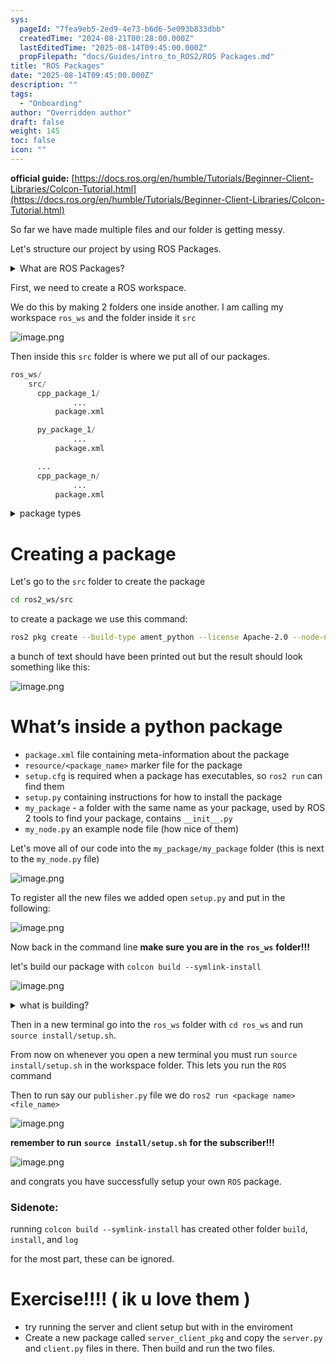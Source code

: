 ```yaml
---
sys:
  pageId: "7fea9eb5-2ed9-4e73-b6d6-5e093b833dbb"
  createdTime: "2024-08-21T00:28:00.000Z"
  lastEditedTime: "2025-08-14T09:45:00.000Z"
  propFilepath: "docs/Guides/intro_to_ROS2/ROS Packages.md"
title: "ROS Packages"
date: "2025-08-14T09:45:00.000Z"
description: ""
tags:
  - "Onboarding"
author: "Overridden author"
draft: false
weight: 145
toc: false
icon: ""
---
```


**official guide:** [https://docs.ros.org/en/humble/Tutorials/Beginner-Client-Libraries/Colcon-Tutorial.html](https://docs.ros.org/en/humble/Tutorials/Beginner-Client-Libraries/Colcon-Tutorial.html)

So far we have made multiple files and our folder is getting messy.

Let's structure our project by using ROS Packages.

<details>
      <summary>What are ROS Packages?</summary>
      ROS Packages are, as the name implies, packages of code that are highly sharable between ROS developers.
  </details>

First, we need to create a ROS workspace.

We do this by making 2 folders one inside another. I am calling my workspace `ros_ws` and the folder inside it `src`

![image.png](https://prod-files-secure.s3.us-west-2.amazonaws.com/d518164a-d88e-44d1-a4ee-3adb3bd8bce0/70706947-fd18-4537-a67b-e12946812d31/image.png?X-Amz-Algorithm=AWS4-HMAC-SHA256&X-Amz-Content-Sha256=UNSIGNED-PAYLOAD&X-Amz-Credential=ASIAZI2LB466RX7QRIME%2F20250816%2Fus-west-2%2Fs3%2Faws4_request&X-Amz-Date=20250816T033925Z&X-Amz-Expires=3600&X-Amz-Security-Token=IQoJb3JpZ2luX2VjECMaCXVzLXdlc3QtMiJHMEUCIQCtOgEo0jAJT7xvOj%2BRTuBzsrU%2BQy4Iz1%2FmtSBhCAssGAIgdcDkvKshc3R1VoTR6O0nk%2BkriC%2FPjTjWXg3k8khEJlUq%2FwMIbBAAGgw2Mzc0MjMxODM4MDUiDAviFljoFDWiQb0hSSrcAzih2%2BJTo2tDguk3bHvmAvO5I6UpBCrTc%2F%2FSkBvsfPFJn53UsvM4dJRp5QNGRliuZ6wd1%2FGZFHIa6vIxsuFfLEX%2BKVnWXiCgSGTm3wKxmCgsndS8pCfR8nT5MBDUiRb4BuFcNvM8QO8J00LtTQMBX0HcM5zczkKKUEhxuWWX5qSWkW9vxnavgGtYurTH8sxnN%2FXgc9xKcnQwGsjHmkYJsfLOT%2B7nVfBe1ig6gk9W%2BnAgAJzAWhS8WuWqxUjhnAl7vhby0Pa0gE6HefxV0R0spUNjZuSIh6Ce40Nq7UruUBWC%2BeoRUbg26lnzx5xvWNsJmjUL5tYAyEPftpL%2FViAijjDvDnDyb3gr8zeknWAIegg4Sfo2g%2BfQi1OgN0MWLjuWkaHPh8KrRcjSTGWCZJ3pDR412AENlNnge7YW592JEsepcmUpjLoLFHvpDhHVpI89EC57BVBiQjnip83XIUqRkkJ9b6gsKH46HjuzE3hQeVu39sCVgIu4fOZ3Z504BNE7Hr0nogsPuts0tcKtsVS%2BgK3AhVOUH5oAc1y2CBGKpD8lLtcAbGugMO3AooWaa1sLpc8jshG72XQhi9lLqRJ1avZvv3JE0uPNLg1wv5a0zUcTKw9wxOFbRLHIvQJDMNfj%2F8QGOqUByr43AHxTJrh9Gitqesv6p%2FforCq4j7%2FdWfGEmPUaZ2XcQ%2FToSaxgNcsK5G2B7IRDln42gtKo0FEoOcpTTaiKYYxEVkLFZJz7wtrzMpDM3KXre9Ew%2BhpO8ribP%2BLOf2MgmiZOMz%2FxU4SCdZKGPPQaZL%2Frc1aSy4cM5BQTk%2BQ1F0iIt%2FT4uSCqPLZsibOIjqoDLeJGdGBPvN8EIW6vQAKR65cCyzdO&X-Amz-Signature=1fa4520775d3e0afb9752976be034789f6c392a0320dbcb3a23bf5eb9b4cf49f&X-Amz-SignedHeaders=host&x-amz-checksum-mode=ENABLED&x-id=GetObject)

Then inside this `src` folder is where we put all of our packages.

```python
ros_ws/
    src/
      cpp_package_1/
		      ...
          package.xml

      py_package_1/
		      ...
          package.xml

      ...
      cpp_package_n/
		      ...
          package.xml

```

<details>
      <summary>package types</summary>
      packages can be either `C++` or python.
  </details>

# Creating a package

Let's go to the `src` folder to create the package

```bash
cd ros2_ws/src
```

to create a package we use this command:

```bash
ros2 pkg create --build-type ament_python --license Apache-2.0 --node-name my_node my_package
```

a bunch of text should have been printed out but the result should look something like this:

![image.png](https://prod-files-secure.s3.us-west-2.amazonaws.com/d518164a-d88e-44d1-a4ee-3adb3bd8bce0/e6cf1e3f-8512-4a3e-b131-079f800bf3e8/image.png?X-Amz-Algorithm=AWS4-HMAC-SHA256&X-Amz-Content-Sha256=UNSIGNED-PAYLOAD&X-Amz-Credential=ASIAZI2LB466RX7QRIME%2F20250816%2Fus-west-2%2Fs3%2Faws4_request&X-Amz-Date=20250816T033925Z&X-Amz-Expires=3600&X-Amz-Security-Token=IQoJb3JpZ2luX2VjECMaCXVzLXdlc3QtMiJHMEUCIQCtOgEo0jAJT7xvOj%2BRTuBzsrU%2BQy4Iz1%2FmtSBhCAssGAIgdcDkvKshc3R1VoTR6O0nk%2BkriC%2FPjTjWXg3k8khEJlUq%2FwMIbBAAGgw2Mzc0MjMxODM4MDUiDAviFljoFDWiQb0hSSrcAzih2%2BJTo2tDguk3bHvmAvO5I6UpBCrTc%2F%2FSkBvsfPFJn53UsvM4dJRp5QNGRliuZ6wd1%2FGZFHIa6vIxsuFfLEX%2BKVnWXiCgSGTm3wKxmCgsndS8pCfR8nT5MBDUiRb4BuFcNvM8QO8J00LtTQMBX0HcM5zczkKKUEhxuWWX5qSWkW9vxnavgGtYurTH8sxnN%2FXgc9xKcnQwGsjHmkYJsfLOT%2B7nVfBe1ig6gk9W%2BnAgAJzAWhS8WuWqxUjhnAl7vhby0Pa0gE6HefxV0R0spUNjZuSIh6Ce40Nq7UruUBWC%2BeoRUbg26lnzx5xvWNsJmjUL5tYAyEPftpL%2FViAijjDvDnDyb3gr8zeknWAIegg4Sfo2g%2BfQi1OgN0MWLjuWkaHPh8KrRcjSTGWCZJ3pDR412AENlNnge7YW592JEsepcmUpjLoLFHvpDhHVpI89EC57BVBiQjnip83XIUqRkkJ9b6gsKH46HjuzE3hQeVu39sCVgIu4fOZ3Z504BNE7Hr0nogsPuts0tcKtsVS%2BgK3AhVOUH5oAc1y2CBGKpD8lLtcAbGugMO3AooWaa1sLpc8jshG72XQhi9lLqRJ1avZvv3JE0uPNLg1wv5a0zUcTKw9wxOFbRLHIvQJDMNfj%2F8QGOqUByr43AHxTJrh9Gitqesv6p%2FforCq4j7%2FdWfGEmPUaZ2XcQ%2FToSaxgNcsK5G2B7IRDln42gtKo0FEoOcpTTaiKYYxEVkLFZJz7wtrzMpDM3KXre9Ew%2BhpO8ribP%2BLOf2MgmiZOMz%2FxU4SCdZKGPPQaZL%2Frc1aSy4cM5BQTk%2BQ1F0iIt%2FT4uSCqPLZsibOIjqoDLeJGdGBPvN8EIW6vQAKR65cCyzdO&X-Amz-Signature=5f007edbbf2c95a00bb0ef9d68e401bf5a626704523433f6f5edd71aa8d396af&X-Amz-SignedHeaders=host&x-amz-checksum-mode=ENABLED&x-id=GetObject)

# What’s inside a python package

- `package.xml` file containing meta-information about the package
- `resource/<package_name>` marker file for the package
- `setup.cfg` is required when a package has executables, so `ros2 run` can find them
- `setup.py` containing instructions for how to install the package
- `my_package` - a folder with the same name as your package, used by ROS 2 tools to find your package, contains `__init__.py`
- `my_node.py` an example node file (how nice of them)

Let's move all of our code into the `my_package/my_package` folder (this is next to the `my_node.py` file)

![image.png](https://prod-files-secure.s3.us-west-2.amazonaws.com/d518164a-d88e-44d1-a4ee-3adb3bd8bce0/9ce58f11-0da9-4d3e-b86d-506a9685d378/image.png?X-Amz-Algorithm=AWS4-HMAC-SHA256&X-Amz-Content-Sha256=UNSIGNED-PAYLOAD&X-Amz-Credential=ASIAZI2LB466RX7QRIME%2F20250816%2Fus-west-2%2Fs3%2Faws4_request&X-Amz-Date=20250816T033925Z&X-Amz-Expires=3600&X-Amz-Security-Token=IQoJb3JpZ2luX2VjECMaCXVzLXdlc3QtMiJHMEUCIQCtOgEo0jAJT7xvOj%2BRTuBzsrU%2BQy4Iz1%2FmtSBhCAssGAIgdcDkvKshc3R1VoTR6O0nk%2BkriC%2FPjTjWXg3k8khEJlUq%2FwMIbBAAGgw2Mzc0MjMxODM4MDUiDAviFljoFDWiQb0hSSrcAzih2%2BJTo2tDguk3bHvmAvO5I6UpBCrTc%2F%2FSkBvsfPFJn53UsvM4dJRp5QNGRliuZ6wd1%2FGZFHIa6vIxsuFfLEX%2BKVnWXiCgSGTm3wKxmCgsndS8pCfR8nT5MBDUiRb4BuFcNvM8QO8J00LtTQMBX0HcM5zczkKKUEhxuWWX5qSWkW9vxnavgGtYurTH8sxnN%2FXgc9xKcnQwGsjHmkYJsfLOT%2B7nVfBe1ig6gk9W%2BnAgAJzAWhS8WuWqxUjhnAl7vhby0Pa0gE6HefxV0R0spUNjZuSIh6Ce40Nq7UruUBWC%2BeoRUbg26lnzx5xvWNsJmjUL5tYAyEPftpL%2FViAijjDvDnDyb3gr8zeknWAIegg4Sfo2g%2BfQi1OgN0MWLjuWkaHPh8KrRcjSTGWCZJ3pDR412AENlNnge7YW592JEsepcmUpjLoLFHvpDhHVpI89EC57BVBiQjnip83XIUqRkkJ9b6gsKH46HjuzE3hQeVu39sCVgIu4fOZ3Z504BNE7Hr0nogsPuts0tcKtsVS%2BgK3AhVOUH5oAc1y2CBGKpD8lLtcAbGugMO3AooWaa1sLpc8jshG72XQhi9lLqRJ1avZvv3JE0uPNLg1wv5a0zUcTKw9wxOFbRLHIvQJDMNfj%2F8QGOqUByr43AHxTJrh9Gitqesv6p%2FforCq4j7%2FdWfGEmPUaZ2XcQ%2FToSaxgNcsK5G2B7IRDln42gtKo0FEoOcpTTaiKYYxEVkLFZJz7wtrzMpDM3KXre9Ew%2BhpO8ribP%2BLOf2MgmiZOMz%2FxU4SCdZKGPPQaZL%2Frc1aSy4cM5BQTk%2BQ1F0iIt%2FT4uSCqPLZsibOIjqoDLeJGdGBPvN8EIW6vQAKR65cCyzdO&X-Amz-Signature=6905cfba1c79b8e554146842fe9c224e0c5f3682d94f625e26bb541355c6b944&X-Amz-SignedHeaders=host&x-amz-checksum-mode=ENABLED&x-id=GetObject)

To register all the new files we added open `setup.py` and put in the following:

![image.png](https://prod-files-secure.s3.us-west-2.amazonaws.com/d518164a-d88e-44d1-a4ee-3adb3bd8bce0/1cd7c262-4cae-4496-9d75-c178537d24a2/image.png?X-Amz-Algorithm=AWS4-HMAC-SHA256&X-Amz-Content-Sha256=UNSIGNED-PAYLOAD&X-Amz-Credential=ASIAZI2LB466RX7QRIME%2F20250816%2Fus-west-2%2Fs3%2Faws4_request&X-Amz-Date=20250816T033925Z&X-Amz-Expires=3600&X-Amz-Security-Token=IQoJb3JpZ2luX2VjECMaCXVzLXdlc3QtMiJHMEUCIQCtOgEo0jAJT7xvOj%2BRTuBzsrU%2BQy4Iz1%2FmtSBhCAssGAIgdcDkvKshc3R1VoTR6O0nk%2BkriC%2FPjTjWXg3k8khEJlUq%2FwMIbBAAGgw2Mzc0MjMxODM4MDUiDAviFljoFDWiQb0hSSrcAzih2%2BJTo2tDguk3bHvmAvO5I6UpBCrTc%2F%2FSkBvsfPFJn53UsvM4dJRp5QNGRliuZ6wd1%2FGZFHIa6vIxsuFfLEX%2BKVnWXiCgSGTm3wKxmCgsndS8pCfR8nT5MBDUiRb4BuFcNvM8QO8J00LtTQMBX0HcM5zczkKKUEhxuWWX5qSWkW9vxnavgGtYurTH8sxnN%2FXgc9xKcnQwGsjHmkYJsfLOT%2B7nVfBe1ig6gk9W%2BnAgAJzAWhS8WuWqxUjhnAl7vhby0Pa0gE6HefxV0R0spUNjZuSIh6Ce40Nq7UruUBWC%2BeoRUbg26lnzx5xvWNsJmjUL5tYAyEPftpL%2FViAijjDvDnDyb3gr8zeknWAIegg4Sfo2g%2BfQi1OgN0MWLjuWkaHPh8KrRcjSTGWCZJ3pDR412AENlNnge7YW592JEsepcmUpjLoLFHvpDhHVpI89EC57BVBiQjnip83XIUqRkkJ9b6gsKH46HjuzE3hQeVu39sCVgIu4fOZ3Z504BNE7Hr0nogsPuts0tcKtsVS%2BgK3AhVOUH5oAc1y2CBGKpD8lLtcAbGugMO3AooWaa1sLpc8jshG72XQhi9lLqRJ1avZvv3JE0uPNLg1wv5a0zUcTKw9wxOFbRLHIvQJDMNfj%2F8QGOqUByr43AHxTJrh9Gitqesv6p%2FforCq4j7%2FdWfGEmPUaZ2XcQ%2FToSaxgNcsK5G2B7IRDln42gtKo0FEoOcpTTaiKYYxEVkLFZJz7wtrzMpDM3KXre9Ew%2BhpO8ribP%2BLOf2MgmiZOMz%2FxU4SCdZKGPPQaZL%2Frc1aSy4cM5BQTk%2BQ1F0iIt%2FT4uSCqPLZsibOIjqoDLeJGdGBPvN8EIW6vQAKR65cCyzdO&X-Amz-Signature=2a2c11c7e780132137920782f6dccc6f28499700cf9029447b9203b5aeb20f7b&X-Amz-SignedHeaders=host&x-amz-checksum-mode=ENABLED&x-id=GetObject)

Now back in the command line **make sure you are in the** **`ros_ws`** **folder!!!**

let's build our package with `colcon build --symlink-install`

![image.png](https://prod-files-secure.s3.us-west-2.amazonaws.com/d518164a-d88e-44d1-a4ee-3adb3bd8bce0/2f2a0d27-b173-48fd-b189-5f5c0ce65619/image.png?X-Amz-Algorithm=AWS4-HMAC-SHA256&X-Amz-Content-Sha256=UNSIGNED-PAYLOAD&X-Amz-Credential=ASIAZI2LB466RX7QRIME%2F20250816%2Fus-west-2%2Fs3%2Faws4_request&X-Amz-Date=20250816T033925Z&X-Amz-Expires=3600&X-Amz-Security-Token=IQoJb3JpZ2luX2VjECMaCXVzLXdlc3QtMiJHMEUCIQCtOgEo0jAJT7xvOj%2BRTuBzsrU%2BQy4Iz1%2FmtSBhCAssGAIgdcDkvKshc3R1VoTR6O0nk%2BkriC%2FPjTjWXg3k8khEJlUq%2FwMIbBAAGgw2Mzc0MjMxODM4MDUiDAviFljoFDWiQb0hSSrcAzih2%2BJTo2tDguk3bHvmAvO5I6UpBCrTc%2F%2FSkBvsfPFJn53UsvM4dJRp5QNGRliuZ6wd1%2FGZFHIa6vIxsuFfLEX%2BKVnWXiCgSGTm3wKxmCgsndS8pCfR8nT5MBDUiRb4BuFcNvM8QO8J00LtTQMBX0HcM5zczkKKUEhxuWWX5qSWkW9vxnavgGtYurTH8sxnN%2FXgc9xKcnQwGsjHmkYJsfLOT%2B7nVfBe1ig6gk9W%2BnAgAJzAWhS8WuWqxUjhnAl7vhby0Pa0gE6HefxV0R0spUNjZuSIh6Ce40Nq7UruUBWC%2BeoRUbg26lnzx5xvWNsJmjUL5tYAyEPftpL%2FViAijjDvDnDyb3gr8zeknWAIegg4Sfo2g%2BfQi1OgN0MWLjuWkaHPh8KrRcjSTGWCZJ3pDR412AENlNnge7YW592JEsepcmUpjLoLFHvpDhHVpI89EC57BVBiQjnip83XIUqRkkJ9b6gsKH46HjuzE3hQeVu39sCVgIu4fOZ3Z504BNE7Hr0nogsPuts0tcKtsVS%2BgK3AhVOUH5oAc1y2CBGKpD8lLtcAbGugMO3AooWaa1sLpc8jshG72XQhi9lLqRJ1avZvv3JE0uPNLg1wv5a0zUcTKw9wxOFbRLHIvQJDMNfj%2F8QGOqUByr43AHxTJrh9Gitqesv6p%2FforCq4j7%2FdWfGEmPUaZ2XcQ%2FToSaxgNcsK5G2B7IRDln42gtKo0FEoOcpTTaiKYYxEVkLFZJz7wtrzMpDM3KXre9Ew%2BhpO8ribP%2BLOf2MgmiZOMz%2FxU4SCdZKGPPQaZL%2Frc1aSy4cM5BQTk%2BQ1F0iIt%2FT4uSCqPLZsibOIjqoDLeJGdGBPvN8EIW6vQAKR65cCyzdO&X-Amz-Signature=5630812ddc138e9a470d41ee9ab8c7f9b61ea4cea5de3ad02a4cd5b8ed10206a&X-Amz-SignedHeaders=host&x-amz-checksum-mode=ENABLED&x-id=GetObject)

<details>

<summary>what is building?</summary>

if you are a CS major at Rose-Hulman you will learn the answer to this in CSSE132

but TLDR; is it combines all the code files into one program that can be run easily 

</details>

Then in a new terminal go into the `ros_ws` folder with `cd ros_ws` and run `source install/setup.sh`. 

From now on whenever you open a new terminal you must run `source install/setup.sh` in the workspace folder. This lets you run the `ROS` command

Then to run say our `publisher.py` file we do `ros2 run <package name> <file_name>`

![image.png](https://prod-files-secure.s3.us-west-2.amazonaws.com/d518164a-d88e-44d1-a4ee-3adb3bd8bce0/4f4b1219-3a44-4632-aa0a-ce3471699f59/image.png?X-Amz-Algorithm=AWS4-HMAC-SHA256&X-Amz-Content-Sha256=UNSIGNED-PAYLOAD&X-Amz-Credential=ASIAZI2LB466RX7QRIME%2F20250816%2Fus-west-2%2Fs3%2Faws4_request&X-Amz-Date=20250816T033925Z&X-Amz-Expires=3600&X-Amz-Security-Token=IQoJb3JpZ2luX2VjECMaCXVzLXdlc3QtMiJHMEUCIQCtOgEo0jAJT7xvOj%2BRTuBzsrU%2BQy4Iz1%2FmtSBhCAssGAIgdcDkvKshc3R1VoTR6O0nk%2BkriC%2FPjTjWXg3k8khEJlUq%2FwMIbBAAGgw2Mzc0MjMxODM4MDUiDAviFljoFDWiQb0hSSrcAzih2%2BJTo2tDguk3bHvmAvO5I6UpBCrTc%2F%2FSkBvsfPFJn53UsvM4dJRp5QNGRliuZ6wd1%2FGZFHIa6vIxsuFfLEX%2BKVnWXiCgSGTm3wKxmCgsndS8pCfR8nT5MBDUiRb4BuFcNvM8QO8J00LtTQMBX0HcM5zczkKKUEhxuWWX5qSWkW9vxnavgGtYurTH8sxnN%2FXgc9xKcnQwGsjHmkYJsfLOT%2B7nVfBe1ig6gk9W%2BnAgAJzAWhS8WuWqxUjhnAl7vhby0Pa0gE6HefxV0R0spUNjZuSIh6Ce40Nq7UruUBWC%2BeoRUbg26lnzx5xvWNsJmjUL5tYAyEPftpL%2FViAijjDvDnDyb3gr8zeknWAIegg4Sfo2g%2BfQi1OgN0MWLjuWkaHPh8KrRcjSTGWCZJ3pDR412AENlNnge7YW592JEsepcmUpjLoLFHvpDhHVpI89EC57BVBiQjnip83XIUqRkkJ9b6gsKH46HjuzE3hQeVu39sCVgIu4fOZ3Z504BNE7Hr0nogsPuts0tcKtsVS%2BgK3AhVOUH5oAc1y2CBGKpD8lLtcAbGugMO3AooWaa1sLpc8jshG72XQhi9lLqRJ1avZvv3JE0uPNLg1wv5a0zUcTKw9wxOFbRLHIvQJDMNfj%2F8QGOqUByr43AHxTJrh9Gitqesv6p%2FforCq4j7%2FdWfGEmPUaZ2XcQ%2FToSaxgNcsK5G2B7IRDln42gtKo0FEoOcpTTaiKYYxEVkLFZJz7wtrzMpDM3KXre9Ew%2BhpO8ribP%2BLOf2MgmiZOMz%2FxU4SCdZKGPPQaZL%2Frc1aSy4cM5BQTk%2BQ1F0iIt%2FT4uSCqPLZsibOIjqoDLeJGdGBPvN8EIW6vQAKR65cCyzdO&X-Amz-Signature=c63b1cf2af69f091cc8c3559dabf4d51871f569d115c2f31514cf7742df1d20e&X-Amz-SignedHeaders=host&x-amz-checksum-mode=ENABLED&x-id=GetObject)

**remember to run** **`source install/setup.sh`** **for the subscriber!!!**

![image.png](https://prod-files-secure.s3.us-west-2.amazonaws.com/d518164a-d88e-44d1-a4ee-3adb3bd8bce0/02121119-dad4-49ec-8356-c956108b4243/image.png?X-Amz-Algorithm=AWS4-HMAC-SHA256&X-Amz-Content-Sha256=UNSIGNED-PAYLOAD&X-Amz-Credential=ASIAZI2LB466RX7QRIME%2F20250816%2Fus-west-2%2Fs3%2Faws4_request&X-Amz-Date=20250816T033925Z&X-Amz-Expires=3600&X-Amz-Security-Token=IQoJb3JpZ2luX2VjECMaCXVzLXdlc3QtMiJHMEUCIQCtOgEo0jAJT7xvOj%2BRTuBzsrU%2BQy4Iz1%2FmtSBhCAssGAIgdcDkvKshc3R1VoTR6O0nk%2BkriC%2FPjTjWXg3k8khEJlUq%2FwMIbBAAGgw2Mzc0MjMxODM4MDUiDAviFljoFDWiQb0hSSrcAzih2%2BJTo2tDguk3bHvmAvO5I6UpBCrTc%2F%2FSkBvsfPFJn53UsvM4dJRp5QNGRliuZ6wd1%2FGZFHIa6vIxsuFfLEX%2BKVnWXiCgSGTm3wKxmCgsndS8pCfR8nT5MBDUiRb4BuFcNvM8QO8J00LtTQMBX0HcM5zczkKKUEhxuWWX5qSWkW9vxnavgGtYurTH8sxnN%2FXgc9xKcnQwGsjHmkYJsfLOT%2B7nVfBe1ig6gk9W%2BnAgAJzAWhS8WuWqxUjhnAl7vhby0Pa0gE6HefxV0R0spUNjZuSIh6Ce40Nq7UruUBWC%2BeoRUbg26lnzx5xvWNsJmjUL5tYAyEPftpL%2FViAijjDvDnDyb3gr8zeknWAIegg4Sfo2g%2BfQi1OgN0MWLjuWkaHPh8KrRcjSTGWCZJ3pDR412AENlNnge7YW592JEsepcmUpjLoLFHvpDhHVpI89EC57BVBiQjnip83XIUqRkkJ9b6gsKH46HjuzE3hQeVu39sCVgIu4fOZ3Z504BNE7Hr0nogsPuts0tcKtsVS%2BgK3AhVOUH5oAc1y2CBGKpD8lLtcAbGugMO3AooWaa1sLpc8jshG72XQhi9lLqRJ1avZvv3JE0uPNLg1wv5a0zUcTKw9wxOFbRLHIvQJDMNfj%2F8QGOqUByr43AHxTJrh9Gitqesv6p%2FforCq4j7%2FdWfGEmPUaZ2XcQ%2FToSaxgNcsK5G2B7IRDln42gtKo0FEoOcpTTaiKYYxEVkLFZJz7wtrzMpDM3KXre9Ew%2BhpO8ribP%2BLOf2MgmiZOMz%2FxU4SCdZKGPPQaZL%2Frc1aSy4cM5BQTk%2BQ1F0iIt%2FT4uSCqPLZsibOIjqoDLeJGdGBPvN8EIW6vQAKR65cCyzdO&X-Amz-Signature=355b196cd53bd46cc7c319ce5cd2d3dfa18807dff50a33fcc71775ab07711252&X-Amz-SignedHeaders=host&x-amz-checksum-mode=ENABLED&x-id=GetObject)

and congrats you have successfully setup your own `ROS` package.

### Sidenote:

running `colcon build --symlink-install` has created other folder `build`, `install`, and `log`

for the most part, these can be ignored.

# Exercise!!!! ( ik u love them )

- try running the server and client setup but with in the enviroment
- Create a new package called `server_client_pkg` and copy the `server.py` and `client.py` files in there. Then build and run the two files.
